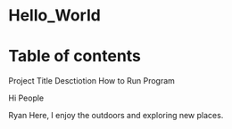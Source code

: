 # Hello_World
# **Table of contents**
Project Title
Desctiotion 
How to Run Program

Hi People

Ryan Here, I enjoy the outdoors and exploring new places. 
